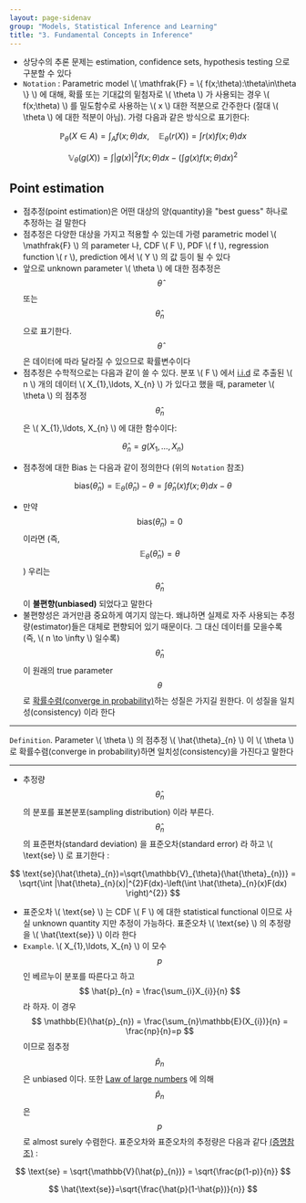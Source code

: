 ```yaml
---
layout: page-sidenav
group: "Models, Statistical Inference and Learning"
title: "3. Fundamental Concepts in Inference"
---
```


- 상당수의 추론 문제는 estimation, confidence sets, hypothesis testing 으로 구분할 수 있다
- `Notation` : Parametric model \\( \mathfrak{F} = \\{ f(x;\theta):\theta\in\theta \\} \\) 에 대해, 확률 또는 기대값의 밑첨자로 \\( \theta \\) 가 사용되는 경우 \\( f(x;\theta) \\) 를 밀도함수로 사용하는 \\( x \\) 대한 적분으로 간주한다 (절대 \\( \theta \\) 에 대한 적분이 아님). 가령 다음과 같은 방식으로 표기한다:

$$
\mathbb{P}_{\theta}(X\in A) = \int_{A} f(x;\theta)dx,\quad \mathbb{E}_{\theta}(r(X)) = \int r(x)f(x;\theta)dx
$$

$$
\mathbb{V}_{\theta}(g(X)) = \int |g(x)|^{2} f(x;\theta)dx-\left(\int g(x)f(x;\theta)dx \right)^{2}
$$

## Point estimation

- 점추정(point estimation)은 어떤 대상의 양(quantity)을 "best guess" 하나로 추정하는 걸 말한다
- 점추정은 다양한 대상을 가지고 적용할 수 있는데 가령 parametric model \\( \mathfrak{F} \\) 의 parameter 나, CDF \\( F \\), PDF \\( f \\), regression function \\( r \\), prediction 에서 \\( Y \\) 의 값 등이 될 수 있다
- 앞으로 unknown parameter \\( \theta \\) 에 대한 점추정은 $$ \hat{\theta} $$ 또는 $$ \hat{\theta}_{n} $$ 으로 표기한다. $$ \hat{\theta} $$ 은 데이터에 따라 달라질 수 있으므로 확률변수이다
- 점추정은 수학적으로는 다음과 같이 쓸 수 있다. 분포 \\( F \\) 에서 [i.i.d](https://en.wikipedia.org/wiki/Independent_and_identically_distributed_random_variables) 로 추출된 \\( n \\) 개의 데이터 \\( X_{1},\ldots, X_{n} \\) 가 있다고 했을 때, parameter \\( \theta \\) 의 점추정 $$ \hat{\theta}_{n} $$ 은 \\( X_{1},\ldots, X_{n} \\) 에 대한 함수이다:

$$
\hat{\theta}_{n} = g(X_{1},\ldots, X_{n})
$$

- 점추정에 대한 Bias 는 다음과 같이 정의한다 (위의 `Notation` 참조)

$$
\text{bias}(\hat{\theta}_{n})=\mathbb{E}_{\theta}(\hat{\theta}_{n})-\theta = \int \hat{\theta}_{n}(x) f(x;\theta)dx-\theta
$$

- 만약 $$ \text{bias}(\hat{\theta}_{n}) = 0 $$ 이라면 (즉, $$ \mathbb{E}_{\theta}(\hat{\theta}_{n}) = \theta $$ ) 우리는 $$ \hat{\theta}_{n} $$ 이 **불편향(unbiased)** 되었다고 말한다
- 불편향성은 과거만큼 중요하게 여기지 않는다. 왜냐하면 실제로 자주 사용되는 추정량(estimator)들은 대체로 편향되어 있기 때문이다. 그 대신 데이터를 모을수록 (즉, \\( n \to \infty \\) 일수록) $$ \hat{\theta}_{n} $$ 이 원래의 true parameter $$ \theta $$ 로 [확률수렴(converge in probability)](https://en.wikipedia.org/wiki/Convergence_of_random_variables#Convergence_in_probability)하는 성질은 가지길 원한다. 이 성질을 일치성(consistency) 이라 한다

---

`Definition`. Parameter \\( \theta \\) 의 점추정 \\( \hat{\theta}_{n} \\) 이 \\( \theta \\) 로 확률수렴(converge in probability)하면 일치성(consistency)을 가진다고 말한다

---

- 추정량 $$ \hat{\theta}_{n} $$ 의 분포를 표본분포(sampling distribution) 이라 부른다. $$ \hat{\theta}_{n} $$ 의 표준편차(standard deviation) 을 표준오차(standard error) 라 하고 \\( \text{se} \\) 로 표기한다 :

$$
\text{se}(\hat{\theta}_{n})=\sqrt{\mathbb{V}_{\theta}(\hat{\theta}_{n})} = \sqrt{\int |\hat{\theta}_{n}(x)|^{2}F(dx)-\left(\int \hat{\theta}_{n}(x)F(dx) \right)^{2}}
$$

- 표준오차 \\( \text{se} \\) 는 CDF \\( F \\) 에 대한 statistical functional 이므로 사실 unknown quantity 지만 추정이 가능하다. 표준오차 \\( \text{se} \\) 의 추정량을 \\( \hat{\text{se}} \\) 이라 한다
- `Example`. \\( X_{1},\ldots, X_{n} \\) 이 모수 $$ p $$ 인 베르누이 분포를 따른다고 하고 $$ \hat{p}_{n} = \frac{\sum_{i}X_{i}}{n} $$ 라 하자. 이 경우 $$ \mathbb{E}(\hat{p}_{n}) = \frac{\sum_{n}\mathbb{E}(X_{i})}{n} = \frac{np}{n}=p $$ 이므로 점추정 $$ \hat{p}_{n} $$ 은 unbiased 이다. 또한 [Law of large numbers](https://en.wikipedia.org/wiki/Law_of_large_numbers#Strong_law) 에 의해 $$ \hat{p}_{n} $$ 은 $$ p $$ 로 almost surely 수렴한다. 표준오차와 표준오차의 추정량은 다음과 같다 [(증명참조)](https://sungbinlim.github.io/sl/proof/aos2/010301.pdf) :

$$
\text{se} = \sqrt{\mathbb{V}(\hat{p}_{n})} = \sqrt{\frac{p(1-p)}{n}}
$$

$$
\hat{\text{se}}=\sqrt{\frac{\hat{p}(1-\hat{p})}{n}}
$$

